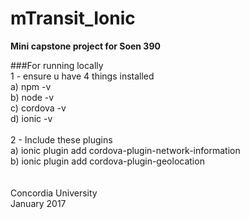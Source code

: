 # mTransit_Ionic
<b>Mini capstone project for Soen 390</b>

###For running locally<br />
1 - ensure u have 4 things installed <br />
    a) npm -v<br />
    b) node -v<br />
    c) cordova -v<br />
    d) ionic -v<br />
<br />
2 - Include these plugins<br />
    a) ionic plugin add cordova-plugin-network-information<br />
    b) ionic plugin add cordova-plugin-geolocation<br />
<br />
<br />
Concordia University<br />
January 2017
